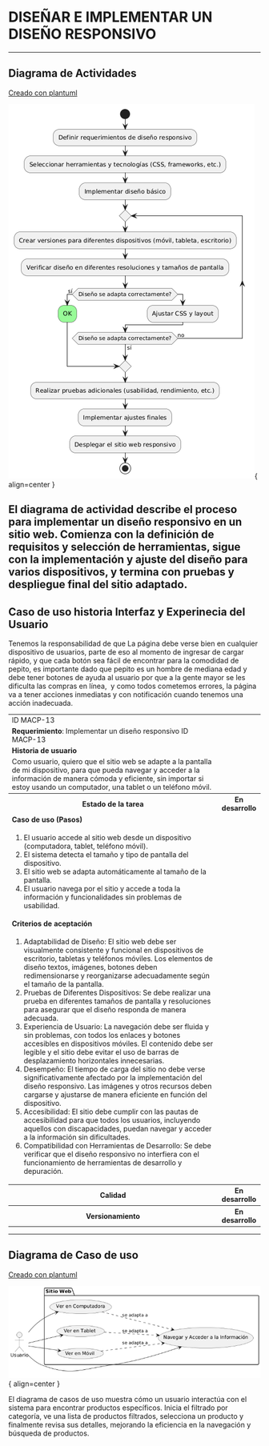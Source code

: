 # DISEÑAR E IMPLEMENTAR UN DISEÑO RESPONSIVO 

------

## Diagrama de Actividades
[Creado con plantuml](https://plantuml.com/es/)

![Image title](./assets/images/macp-13.png){ align=center }

El diagrama de actividad describe el proceso para implementar un diseño responsivo en un sitio web. Comienza con la definición de requisitos y selección de herramientas, sigue con la implementación y ajuste del diseño para varios dispositivos, y termina con pruebas y despliegue final del sitio adaptado.
---
###

## Caso de uso historia Interfaz y Experinecia del Usuario
Tenemos la responsabilidad de que La página debe verse bien en cualquier dispositivo de usuarios, parte de eso al momento de ingresar de cargar rápido, y que cada botón sea fácil de encontrar para la comodidad de pepito, es importante dado que pepito es un hombre de mediana edad y debe tener botones de ayuda al usuario por que a la gente mayor se les dificulta las compras en línea,  y como todos cometemos errores, la página va a tener acciones inmediatas y con notificación cuando tenemos una acción inadecuada.

<table id="customers">
  <tr class="idtext principal">
    <td>ID MACP-13</td>
  </tr>
  <tr class="single text">
    <td><strong>Requerimiento</strong>: Implementar un diseño responsivo ID MACP-13</td>
  </tr>
  <tr class="single gray">
    <td><strong>Historia de usuario</strong></td>
  </tr>
  <tr class="single text">
    <td>Como usuario, quiero que el sitio web se adapte a la pantalla de mi dispositivo, para que pueda navegar y acceder a la información de manera cómoda y eficiente, sin importar si estoy usando un computador, una tablet o un teléfono móvil.</td>
  </tr>
  <tr class="duo">
    <th class="gray"><strong>Estado de la tarea</strong></th>
    <th>En desarrollo</th>
  </tr>
  <tr class="single gray">
    <td><strong>Caso de uso (Pasos)</strong></td>
  </tr>
  <tr class="single text">
    <td>
        <ol>
            <li>El usuario accede al sitio web desde un dispositivo (computadora, tablet, teléfono móvil).</li>
            <li>El sistema detecta el tamaño y tipo de pantalla del dispositivo.</li>
           <li>El sitio web se adapta automáticamente al tamaño de la pantalla.</li>
           <li>El usuario navega por el sitio y accede a toda la información y funcionalidades sin problemas de usabilidad.</li>
        </ol>
    </td>
  </tr>
  <tr class="single gray">
    <td><strong>Criterios de aceptación</strong></td>
  </tr>
  <tr class="single text">
    <td>
        <ol>
                  <li>Adaptabilidad de Diseño: El sitio web debe ser visualmente consistente y funcional en dispositivos de escritorio, tabletas y teléfonos móviles. Los elementos de diseño textos, imágenes, botones deben redimensionarse y reorganizarse adecuadamente según el tamaño de la pantalla.</li>
                  <li>Pruebas de Diferentes Dispositivos: Se debe realizar una prueba en diferentes tamaños de pantalla y resoluciones para asegurar que el diseño responda de manera adecuada.</li>
                  <li>Experiencia de Usuario: La navegación debe ser fluida y sin problemas, con todos los enlaces y botones accesibles en dispositivos móviles. El contenido debe ser legible y el sitio debe evitar el uso de barras de desplazamiento horizontales innecesarias.</li>
                  <li>Desempeño: El tiempo de carga del sitio no debe verse significativamente afectado por la implementación del diseño responsivo. Las imágenes y otros recursos deben cargarse y ajustarse de manera eficiente en función del dispositivo.</li>
                  <li>Accesibilidad: El sitio debe cumplir con las pautas de accesibilidad para que todos los usuarios, incluyendo aquellos con discapacidades, puedan navegar y acceder a la información sin dificultades.</li>
                  <li>Compatibilidad con Herramientas de Desarrollo: Se debe verificar que el diseño responsivo no interfiera con el funcionamiento de herramientas de desarrollo y depuración.</li>
 <tr class="duo">
    <th class="gray"><strong>Calidad</strong></th>
    <th>En desarrollo</th>
  </tr>
  <tr class="duo">
    <th class="gray"><strong>Versionamiento</strong></th>
    <th>En desarrollo</th>
  </tr>
</table>



---
## Diagrama de Caso de uso
[Creado con plantuml](https://plantuml.com/es/)

![Image title](./assets/images/DIAGRAMAS%20DE%20CASO%20DE%20USO/CASO13.png){ align=center }

El diagrama de casos de uso muestra cómo un usuario interactúa con el sistema para encontrar productos específicos. Inicia el filtrado por categoría, ve una lista de productos filtrados, selecciona un producto y finalmente revisa sus detalles, mejorando la eficiencia en la navegación y búsqueda de productos.
